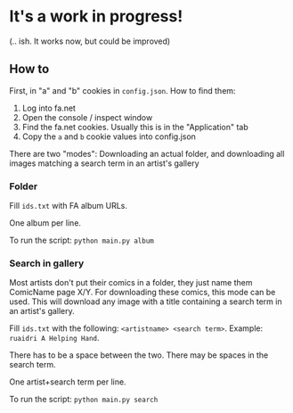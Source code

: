 # It's a work in progress!
(.. ish. It works now, but could be improved)

## How to
First, in "a" and "b" cookies in `config.json`. How to find them:
1. Log into fa.net
2. Open the console / inspect window
3. Find the fa.net cookies. Usually this is in the "Application" tab
4. Copy the `a` and `b` cookie values into config.json

There are two "modes": Downloading an actual folder, and downloading all images matching a search term in an artist's gallery

### Folder
Fill `ids.txt` with FA album URLs.

One album per line.

To run the script: `python main.py album`

### Search in gallery
Most artists don't put their comics in a folder, they just name them ComicName page X/Y. For downloading these comics, this mode can be used. This will download any image with a title containing a search term in an artist's gallery.

Fill `ids.txt` with the following: `<artistname> <search term>`. Example: `ruaidri A Helping Hand`.

There has to be a space between the two. There may be spaces in the search term.

One artist+search term per line.

To run the script: `python main.py search`
